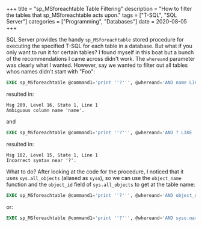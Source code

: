 +++
title = "sp_MSforeachtable Table Filtering"
description = "How to filter the tables that sp_MSforeachtable acts upon."
tags = ["T-SQL", "SQL Server"]
categories = ["Programming", "Databases"]
date = 2020-08-05
+++

SQL Server provides the handy `sp_MSforeachtable` stored procedure for executing
the specified T-SQL for each table in a database. But what if you only want to
run it for certain tables? I found myself in this boat but a bunch of the
recommendations I came across didn't work. The `whereand` parameter was clearly
what I wanted. However, say we wanted to filter out all tables whos names didn't
start with "Foo":

```sql
EXEC sp_MSforeachtable @command1='print ''?''', @whereand='AND name LIKE ''Foo%'''
```

resulted in:

```
Msg 209, Level 16, State 1, Line 1
Ambiguous column name 'name'.
```

and

```sql
EXEC sp_MSforeachtable @command1='print ''?''', @whereand='AND ? LIKE ''Foo%'''
```

resulted in:

```
Msg 102, Level 15, State 1, Line 1
Incorrect syntax near '?'.
```

What to do? After looking at the code for the procedure, I noticed that it uses
`sys.all_objects` (aliased as `syso`), so we can use the `object_name` function
and the `object_id` field of `sys.all_objects` to get at the table name:

```sql
EXEC sp_MSforeachtable @command1='print ''?''', @whereand='AND object_name(object_id) LIKE ''Foo%'''
```

or:

```sql
EXEC sp_MSforeachtable @command1='print ''?''', @whereand='AND syso.name LIKE ''Foo%'''
```
